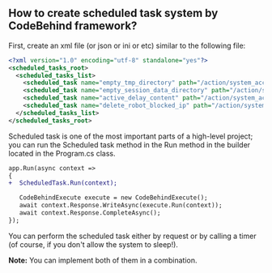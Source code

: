 ## How to create scheduled task system by CodeBehind framework?

 First, create an xml file (or json or ini or etc) similar to the following file:

```xml
<?xml version="1.0" encoding="utf-8" standalone="yes"?>
<scheduled_tasks_root>
  <scheduled_tasks_list>
    <scheduled_task name="empty_tmp_directory" path="/action/system_access/scheduled_tasks/empty_tmp_directory/Default.aspx" active="true" corn_hour="86400" type="load" check_type="page" last_run="20230830010903" />
    <scheduled_task name="empty_session_data_directory" path="/action/system_access/scheduled_tasks/empty_session_data_directory/Default.aspx" active="true" corn_hour="86400" type="load" check_type="page" last_run="20230830010903" />
    <scheduled_task name="active_delay_content" path="/action/system_access/scheduled_tasks/active_delay_content/Default.aspx" active="true" corn_hour="600" type="load" check_type="page" last_run="20230830010903" />
    <scheduled_task name="delete_robot_blocked_ip" path="/action/system_access/scheduled_tasks/delete_robot_blocked_ip/Default.aspx" active="true" corn_hour="600" type="load" check_type="page" last_run="20230830010903" />
  </scheduled_tasks_list>
</scheduled_tasks_root>
```

Scheduled task is one of the most important parts of a high-level project; you can run the Scheduled task method in the Run method in the builder located in the Program.cs class.

```diff
app.Run(async context =>
{
+  ScheduledTask.Run(context);

   CodeBehindExecute execute = new CodeBehindExecute();
   await context.Response.WriteAsync(execute.Run(context));
   await context.Response.CompleteAsync();
});
```

You can perform the scheduled task either by request or by calling a timer (of course, if you don't allow the system to sleep!).

**Note:** You can implement both of them in a combination.
